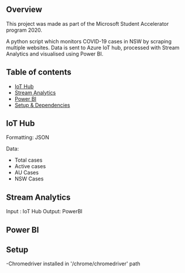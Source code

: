 ## Overview

This project was made as part of the Microsoft Student Accelerator program 2020.

A python script which monitors COVID-19 cases in NSW by scraping multiple websites. Data is sent to Azure IoT hub, processed with Stream Analytics and visualised using Power BI.


## Table of contents
* [IoT Hub](#iot-hub)
* [Stream Analytics](#stream-analytics)
* [Power BI](#power-bi)
* [Setup & Dependencies](#setup)

## IoT Hub
Formatting: JSON

Data:
  - Total cases
  - Active cases
  - AU Cases
  - NSW Cases

## Stream Analytics
Input : IoT Hub
Output: PowerBI

## Power BI

## Setup
-Chromedriver installed in '/chrome/chromedriver' path
